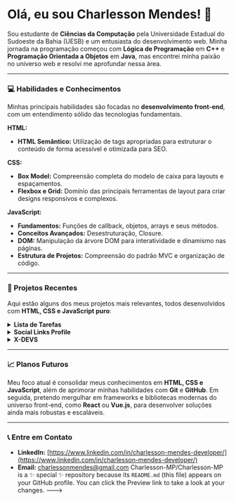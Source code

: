 # Olá, eu sou Charlesson Mendes! 👋

Sou estudante de **Ciências da Computação** pela Universidade Estadual do Sudoeste da Bahia (UESB) e um entusiasta do desenvolvimento web. Minha jornada na programação começou com **Lógica de Programação** em **C++** e **Programação Orientada a Objetos** em **Java**, mas encontrei minha paixão no universo web e resolvi me aprofundar nessa área.

---

### 💻 Habilidades e Conhecimentos

Minhas principais habilidades são focadas no **desenvolvimento front-end**, com um entendimento sólido das tecnologias fundamentais.

**HTML:**
- **HTML Semântico:** Utilização de tags apropriadas para estruturar o conteúdo de forma acessível e otimizada para SEO.

**CSS:**
- **Box Model:** Compreensão completa do modelo de caixa para layouts e espaçamentos.
- **Flexbox e Grid:** Domínio das principais ferramentas de layout para criar designs responsivos e complexos.

**JavaScript:**
- **Fundamentos:** Funções de callback, objetos, arrays e seus métodos.
- **Conceitos Avançados:** Desestruturação, Closure.
- **DOM:** Manipulação da árvore DOM para interatividade e dinamismo nas páginas.
- **Estrutura de Projetos:** Compreensão do padrão MVC e organização de código.

---

### 🚀 Projetos Recentes

Aqui estão alguns dos meus projetos mais relevantes, todos desenvolvidos com **HTML, CSS e JavaScript puro**:

<details>
  <summary><b>Lista de Tarefas</b></summary>
  
  Uma aplicação simples e funcional para gerenciar tarefas diárias. Permite adicionar, marcar como concluído e remover itens da lista.

  - **Link da aplicação:** [https://charlesson-mp.github.io/lista-de-tarefas/](https://charlesson-mp.github.io/lista-de-tarefas/)
  - **Repositório:** [https://github.com/Charlesson-MP/lista-de-tarefas](https://github.com/Charlesson-MP/lista-de-tarefas)
  
  ![Imagem do projeto Lista de Tarefas](https://raw.githubusercontent.com/Charlesson-MP/lista-de-tarefas/main/screenshot.png)
</details>

<details>
  <summary><b>Social Links Profile</b></summary>
  
  Um card de perfil com links para minhas redes sociais, demonstrando habilidades de layout e estilo.

  - **Link da aplicação:** [https://charlesson-mp.github.io/social-links-profile-main/](https://charlesson-mp.github.io/social-links-profile-main/)
  - **Repositório:** [https://github.com/Charlesson-MP/social-links-profile-main](https://github.com/Charlesson-MP/social-links-profile-main)
  
  ![Imagem do projeto Social Links Profile](https://raw.githubusercontent.com/Charlesson-MP/social-links-profile-main/main/screenshot.png)
</details>

<details>
  <summary><b>X-DEVS</b></summary>
  
  Uma página com um carrossel de personagens, utilizando JavaScript para manipulação de eventos e a interface do usuário.

  - **Link da aplicação:** [https://charlesson-mp.github.io/projeto-x-devs/](https://charlesson-mp.github.io/projeto-x-devs/)
  - **Repositório:** [https://github.com/Charlesson-MP/projeto-x-devs](https://github.com/Charlesson-MP/projeto-x-devs)
  
  ![Imagem do projeto X-DEVS](https://raw.githubusercontent.com/Charlesson-MP/projeto-x-devs/main/screenshot.png)
</details>

---

### 📈 Planos Futuros

Meu foco atual é consolidar meus conhecimentos em **HTML, CSS e JavaScript**, além de aprimorar minhas habilidades com **Git** e **GitHub**. Em seguida, pretendo mergulhar em frameworks e bibliotecas modernas do universo front-end, como **React** ou **Vue.js**, para desenvolver soluções ainda mais robustas e escaláveis.

---

### 📞 Entre em Contato

- **LinkedIn:** [https://www.linkedin.com/in/charlesson-mendes-developer/](https://www.linkedin.com/in/charlesson-mendes-developer/)
- **Email:** charlessonmendes@gmail.com
Charlesson-MP/Charlesson-MP is a ✨ special ✨ repository because its `README.md` (this file) appears on your GitHub profile.
You can click the Preview link to take a look at your changes.
--->
